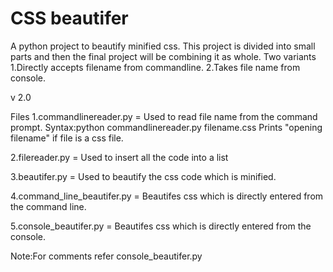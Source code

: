 # CSS beautifer
 A python project to beautify minified css.
 This project is divided into small parts and then the final project will be combining it as whole.
 Two variants
 1.Directly accepts filename from commandline.
 2.Takes file name from console.

v 2.0

 Files
 1.commandlinereader.py  = Used to read file name from the command prompt. 
 Syntax:python commandlinereader.py filename.css 
 Prints "opening filename" if file is a css file.

 2.filereader.py = Used to insert all the code into a list

 3.beautifer.py = Used to beautify the css code which is minified.

 4.command_line_beautifer.py = Beautifes css which is directly entered from the command line.

 5.console_beautifer.py = Beautifes css which is directly entered from the console.


 Note:For comments refer console_beautifer.py
